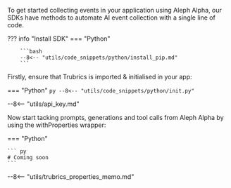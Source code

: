 To get started collecting events in your application using Aleph Alpha, our SDKs have methods to automate AI event collection with a single line of code.

??? info "Install SDK"
    === "Python"

        ```bash
        --8<-- "utils/code_snippets/python/install_pip.md"
        ```

Firstly, ensure that Trubrics is imported & initialised in your app:

=== "Python"
    ``` py
    --8<-- "utils/code_snippets/python/init.py"
    ```

--8<-- "utils/api_key.md"

Now start tacking prompts, generations and tool calls from Aleph Alpha by using the withProperties wrapper:

=== "Python"

    ``` py
    # Coming soon
    ```

--8<-- "utils/trubrics_properties_memo.md"